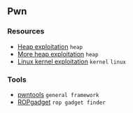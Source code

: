 ## Pwn
### Resources
- [Heap exploitation](https://heap-exploitation.dhavalkapil.com/) `heap`
- [More heap exploitation](https://github.com/shellphish/how2heap) `heap`
- [Linux kernel exploitation](https://github.com/xairy/linux-kernel-exploitation) `kernel` `linux`

### Tools
- [pwntools](http://docs.pwntools.com/en/stable/) `general framework`
- [ROPgadget](https://github.com/JonathanSalwan/ROPgadget) `rop gadget finder`